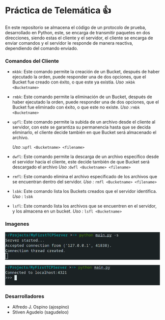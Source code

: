 # Práctica de Telemática 👍

En este repositorio se almacena el código de un protocolo de prueba, desarrollado en Python, este, se encarga de transmitir paquetes en dos direcciones, siendo estas el cliente y el servidor, el cliente se encarga de enviar comandos y el servidor le responde de manera reactiva, dependiendo del comando enviado. 



### Comandos del Cliente

- `mkbk`: Este comando permite la creación de un Bucket, después de haber ejecutado la orden, puede responder una de dos opciones, que el Bucket fue creado con éxito, o que este ya existía. *Uso :*`mkbk <Bucketname>`

- `rmbk`: Este comando permite la eliminación de un Bucket, después de haber ejecutado la orden, puede responder una de dos opciones, que el Bucket fue eliminado con éxito, o que este no existe.  *Uso :*`rmbk <Bucketname>`

- `upfl`: Este comando permite la subida de un archivo desde el cliente al servidor, con este se garantiza su permanencia hasta que se decida eliminarlo, el cliente decide también en que Bucket será almacenado el archivo.
  
  *Uso :*`upfl <Bucketname> <filename>`

- `dwfl`: Este comando permite la descarga de un archivo específico desde el servidor hacia el cliente, este decide también de que Bucket será descargado el archivo *Uso :*`dwfl <Bucketname> <filename>`

- `rmfl`: Este comando elimina el archivo especificado de los archivos que se encuentran dentro del servidor. _Uso :_ `rmfl <Bucketname> <filename>`

- `lsbk`: Este comando lista los Buckets creados que el servidor identifica. 
   *Uso* : `lsbk`

- `lsfl`: Este comando lista los archivos que se encuentren en el servidor, y los almacena en un bucket. *Uso :* `lsfl <Bucketname>`

### Imagenes

![](images/unknown%20(1).png)

![](images/unknown.png)

### Desarrolladores

- Alfredo J. Ospino (ajospino)
- Stiven Agudelo (sagudeloo)














